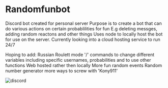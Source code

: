 # Randomfunbot
Discord bot created for personal server
Purpose is to create a bot that can do various actions on certain probablilities for fun
E.g deleting messges, adding random reactons and other things
Uses node to locally host the bot for use on the server. Currently looking into a cloud hosting service to run 24/7

Hoping to add:
  Russian Roulett mode
  '/' commands to change different variables including specific usernames, probabilities and to use other functions
  Web hosted rather then locally
  More fun random events 
  Random number generator 
  more ways to screw with 'Kony911'


  
![discord](https://github.com/Gwillis442/Randomfunbot/assets/122920316/f7292546-7431-4485-9f9b-661003e79242)
